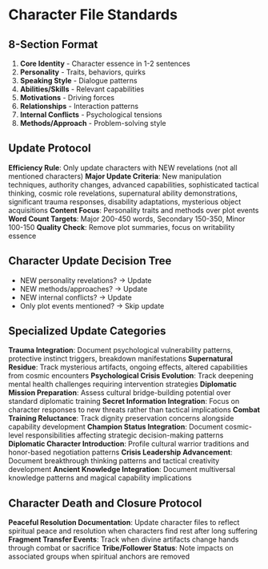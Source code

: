 # Character File Standards

## 8-Section Format
1. **Core Identity** - Character essence in 1-2 sentences
2. **Personality** - Traits, behaviors, quirks
3. **Speaking Style** - Dialogue patterns 
4. **Abilities/Skills** - Relevant capabilities
5. **Motivations** - Driving forces
6. **Relationships** - Interaction patterns
7. **Internal Conflicts** - Psychological tensions
8. **Methods/Approach** - Problem-solving style

## Update Protocol
**Efficiency Rule**: Only update characters with NEW revelations (not all mentioned characters)
**Major Update Criteria**: New manipulation techniques, authority changes, advanced capabilities, sophisticated tactical thinking, cosmic role revelations, supernatural ability demonstrations, significant trauma responses, disability adaptations, mysterious object acquisitions
**Content Focus**: Personality traits and methods over plot events  
**Word Count Targets**: Major 200-450 words, Secondary 150-350, Minor 100-150
**Quality Check**: Remove plot summaries, focus on writability essence

## Character Update Decision Tree
- NEW personality revelations? → Update
- NEW methods/approaches? → Update  
- NEW internal conflicts? → Update
- Only plot events mentioned? → Skip update

## Specialized Update Categories
**Trauma Integration**: Document psychological vulnerability patterns, protective instinct triggers, breakdown manifestations
**Supernatural Residue**: Track mysterious artifacts, ongoing effects, altered capabilities from cosmic encounters
**Psychological Crisis Evolution**: Track deepening mental health challenges requiring intervention strategies
**Diplomatic Mission Preparation**: Assess cultural bridge-building potential over standard diplomatic training
**Secret Information Integration**: Focus on character responses to new threats rather than tactical implications
**Combat Training Reluctance**: Track dignity preservation concerns alongside capability development
**Champion Status Integration**: Document cosmic-level responsibilities affecting strategic decision-making patterns
**Diplomatic Character Introduction**: Profile cultural warrior traditions and honor-based negotiation patterns
**Crisis Leadership Advancement**: Document breakthrough thinking patterns and tactical creativity development
**Ancient Knowledge Integration**: Document multiversal knowledge patterns and magical capability implications

## Character Death and Closure Protocol
**Peaceful Resolution Documentation**: Update character files to reflect spiritual peace and resolution when characters find rest after long suffering
**Fragment Transfer Events**: Track when divine artifacts change hands through combat or sacrifice
**Tribe/Follower Status**: Note impacts on associated groups when spiritual anchors are removed
